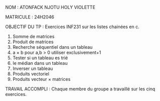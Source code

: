 


NOM : ATONFACK NJOTU HOLY VIOLETTE

MATRICULE : 24H2046

OBJECTIF DU TP : Exercices INF231 sur les listes chainées en c.


1. Somme de matrices
2. Produit de matrices
3. Recherche séquentiel dans un tableau 
4. a × b pour a,b > 0 utiliser exclusivement+1
5. Tester si un tableau es trié 
6. le médian dans un tableau 
7. Inverser un tableau 
8. Produits vectoriel
9. Produits vecteur × matrices 


TRAVAIL ACCOMPLI : Chaque membre du groupe a travaillé sur les cinq exercices.
